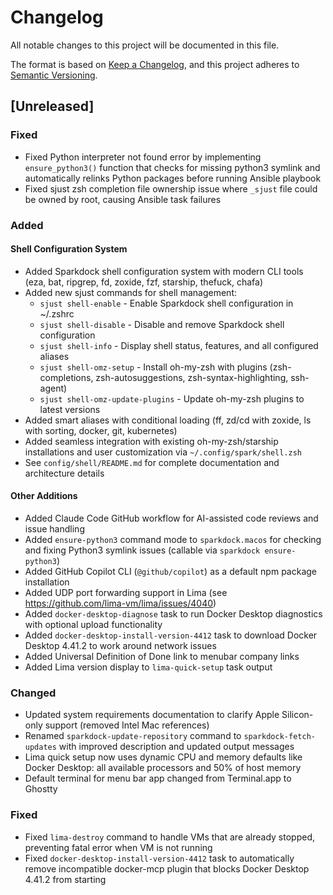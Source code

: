 # Changelog

All notable changes to this project will be documented in this file.

The format is based on [Keep a Changelog](https://keepachangelog.com/en/1.0.0/),
and this project adheres to [Semantic Versioning](https://semver.org/spec/v2.0.0.html).

## [Unreleased]

### Fixed
- Fixed Python interpreter not found error by implementing `ensure_python3()` function that checks for missing python3 symlink and automatically relinks Python packages before running Ansible playbook
- Fixed sjust zsh completion file ownership issue where `_sjust` file could be owned by root, causing Ansible task failures

### Added

#### Shell Configuration System
- Added Sparkdock shell configuration system with modern CLI tools (eza, bat, ripgrep, fd, zoxide, fzf, starship, thefuck, chafa)
- Added new sjust commands for shell management:
  - `sjust shell-enable` - Enable Sparkdock shell configuration in ~/.zshrc
  - `sjust shell-disable` - Disable and remove Sparkdock shell configuration
  - `sjust shell-info` - Display shell status, features, and all configured aliases
  - `sjust shell-omz-setup` - Install oh-my-zsh with plugins (zsh-completions, zsh-autosuggestions, zsh-syntax-highlighting, ssh-agent)
  - `sjust shell-omz-update-plugins` - Update oh-my-zsh plugins to latest versions
- Added smart aliases with conditional loading (ff, zd/cd with zoxide, ls with sorting, docker, git, kubernetes)
- Added seamless integration with existing oh-my-zsh/starship installations and user customization via `~/.config/spark/shell.zsh`
- See `config/shell/README.md` for complete documentation and architecture details

#### Other Additions
- Added Claude Code GitHub workflow for AI-assisted code reviews and issue handling
- Added `ensure-python3` command mode to `sparkdock.macos` for checking and fixing Python3 symlink issues (callable via `sparkdock ensure-python3`)
- Added GitHub Copilot CLI (`@github/copilot`) as a default npm package installation
- Added UDP port forwarding support in Lima (see https://github.com/lima-vm/lima/issues/4040)
- Added `docker-desktop-diagnose` task to run Docker Desktop diagnostics with optional upload functionality
- Added `docker-desktop-install-version-4412` task to download Docker Desktop 4.41.2 to work around network issues
- Added Universal Definition of Done link to menubar company links
- Added Lima version display to `lima-quick-setup` task output

### Changed
- Updated system requirements documentation to clarify Apple Silicon-only support (removed Intel Mac references)
- Renamed `sparkdock-update-repository` command to `sparkdock-fetch-updates` with improved description and updated output messages
- Lima quick setup now uses dynamic CPU and memory defaults like Docker Desktop: all available processors and 50% of host memory
- Default terminal for menu bar app changed from Terminal.app to Ghostty

### Fixed
- Fixed `lima-destroy` command to handle VMs that are already stopped, preventing fatal error when VM is not running
- Fixed `docker-desktop-install-version-4412` task to automatically remove incompatible docker-mcp plugin that blocks Docker Desktop 4.41.2 from starting
